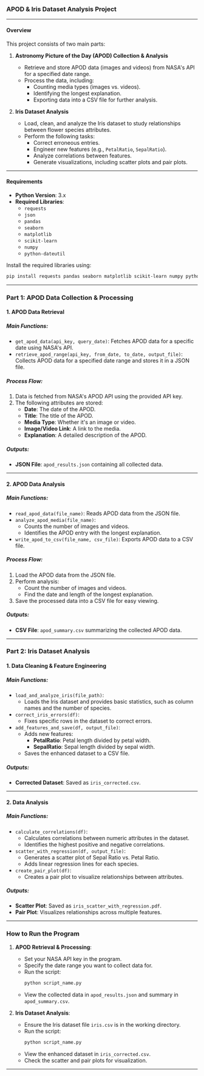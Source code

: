 ### **APOD & Iris Dataset Analysis Project**

---

#### **Overview**
This project consists of two main parts:

1. **Astronomy Picture of the Day (APOD) Collection & Analysis**  
   - Retrieve and store APOD data (images and videos) from NASA's API for a specified date range.
   - Process the data, including:  
     - Counting media types (images vs. videos).  
     - Identifying the longest explanation.  
     - Exporting data into a CSV file for further analysis.

2. **Iris Dataset Analysis**  
   - Load, clean, and analyze the Iris dataset to study relationships between flower species attributes.
   - Perform the following tasks:  
     - Correct erroneous entries.  
     - Engineer new features (e.g., `PetalRatio`, `SepalRatio`).  
     - Analyze correlations between features.  
     - Generate visualizations, including scatter plots and pair plots.

---

#### **Requirements**

- **Python Version**: 3.x  
- **Required Libraries**:
  - `requests`
  - `json`
  - `pandas`
  - `seaborn`
  - `matplotlib`
  - `scikit-learn`
  - `numpy`
  - `python-dateutil`

Install the required libraries using:
```bash
pip install requests pandas seaborn matplotlib scikit-learn numpy python-dateutil
```

---

### **Part 1: APOD Data Collection & Processing**

#### **1. APOD Data Retrieval**
##### **Main Functions**:
- `get_apod_data(api_key, query_date)`: Fetches APOD data for a specific date using NASA's API.
- `retrieve_apod_range(api_key, from_date, to_date, output_file)`: Collects APOD data for a specified date range and stores it in a JSON file.

##### **Process Flow**:
1. Data is fetched from NASA's APOD API using the provided API key.
2. The following attributes are stored:
   - **Date**: The date of the APOD.
   - **Title**: The title of the APOD.
   - **Media Type**: Whether it's an image or video.
   - **Image/Video Link**: A link to the media.
   - **Explanation**: A detailed description of the APOD.

##### **Outputs**:
- **JSON File**: `apod_results.json` containing all collected data.

---

#### **2. APOD Data Analysis**
##### **Main Functions**:
- `read_apod_data(file_name)`: Reads APOD data from the JSON file.
- `analyze_apod_media(file_name)`:  
  - Counts the number of images and videos.  
  - Identifies the APOD entry with the longest explanation.
- `write_apod_to_csv(file_name, csv_file)`: Exports APOD data to a CSV file.

##### **Process Flow**:
1. Load the APOD data from the JSON file.
2. Perform analysis:
   - Count the number of images and videos.
   - Find the date and length of the longest explanation.
3. Save the processed data into a CSV file for easy viewing.

##### **Outputs**:
- **CSV File**: `apod_summary.csv` summarizing the collected APOD data.

---

### **Part 2: Iris Dataset Analysis**

#### **1. Data Cleaning & Feature Engineering**
##### **Main Functions**:
- `load_and_analyze_iris(file_path)`:  
  - Loads the Iris dataset and provides basic statistics, such as column names and the number of species.  
- `correct_iris_errors(df)`:  
  - Fixes specific rows in the dataset to correct errors.  
- `add_features_and_save(df, output_file)`:  
  - Adds new features:  
    - **PetalRatio**: Petal length divided by petal width.  
    - **SepalRatio**: Sepal length divided by sepal width.  
  - Saves the enhanced dataset to a CSV file.

##### **Outputs**:
- **Corrected Dataset**: Saved as `iris_corrected.csv`.

---

#### **2. Data Analysis**
##### **Main Functions**:
- `calculate_correlations(df)`:  
  - Calculates correlations between numeric attributes in the dataset.  
  - Identifies the highest positive and negative correlations.  
- `scatter_with_regression(df, output_file)`:  
  - Generates a scatter plot of Sepal Ratio vs. Petal Ratio.  
  - Adds linear regression lines for each species.
- `create_pair_plot(df)`:  
  - Creates a pair plot to visualize relationships between attributes.

##### **Outputs**:
- **Scatter Plot**: Saved as `iris_scatter_with_regression.pdf`.  
- **Pair Plot**: Visualizes relationships across multiple features.

---

### **How to Run the Program**

1. **APOD Retrieval & Processing**:
   - Set your NASA API key in the program.
   - Specify the date range you want to collect data for.
   - Run the script:
     ```bash
     python script_name.py
     ```
   - View the collected data in `apod_results.json` and summary in `apod_summary.csv`.

2. **Iris Dataset Analysis**:
   - Ensure the Iris dataset file `iris.csv` is in the working directory.
   - Run the script:
     ```bash
     python script_name.py
     ```
   - View the enhanced dataset in `iris_corrected.csv`.  
   - Check the scatter and pair plots for visualization.

---
